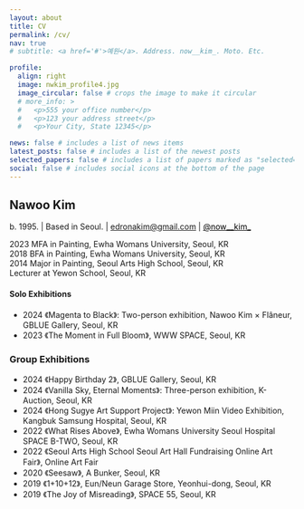 ```yaml
---
layout: about
title: CV
permalink: /cv/
nav: true
# subtitle: <a href='#'>예원</a>. Address. now__kim_. Moto. Etc.

profile:
  align: right
  image: nwkim_profile4.jpg
  image_circular: false # crops the image to make it circular
  # more_info: >
  #   <p>555 your office number</p>
  #   <p>123 your address street</p>
  #   <p>Your City, State 12345</p>

news: false # includes a list of news items
latest_posts: false # includes a list of the newest posts
selected_papers: false # includes a list of papers marked as "selected={true}"
social: false # includes social icons at the bottom of the page
---
```




<!-- ## 개요
* 연락처: [이메일, 전화번호 등] -->


<!-- ## Education -->
<!-- --- -->

## **Nawoo** Kim
b. 1995. | Based in Seoul. | <a href="mailto:edronakim@gmail.com" style="color: black;">edronakim@gmail.com</a> | <a href="https://www.instagram.com/now__kim_" style="color: black;">@now__kim_</a>

2023 MFA in Painting, Ewha Womans University, Seoul, KR  
2018 BFA in Painting, Ewha Womans University, Seoul, KR  
2014 Major in Painting, Seoul Arts High School, Seoul, KR  
Lecturer at Yewon School, Seoul, KR  

#### Solo Exhibitions  
- 2024 《Magenta to Black》: Two-person exhibition, Nawoo Kim × Flâneur, GBLUE Gallery, Seoul, KR
- 2023 《The Moment in Full Bloom》, WWW SPACE, Seoul, KR

### Group Exhibitions
- 2024 《Happy Birthday 2》, GBLUE Gallery, Seoul, KR  
- 2024 《Vanilla Sky, Eternal Moments》: Three-person exhibition, K-Auction, Seoul, KR  
- 2024 《Hong Sugye Art Support Project》: Yewon Miin Video Exhibition, Kangbuk Samsung Hospital, Seoul, KR  
- 2022 《What Rises Above》, Ewha Womans University Seoul Hospital SPACE B-TWO, Seoul, KR  
- 2022 《Seoul Arts High School Seoul Art Hall Fundraising Online Art Fair》, Online Art Fair  
- 2020 《Seesaw》, A Bunker, Seoul, KR  
- 2019 《1+10+12》, Eun/Neun Garage Store, Yeonhui-dong, Seoul, KR  
- 2019 《The Joy of Misreading》, SPACE 55, Seoul, KR